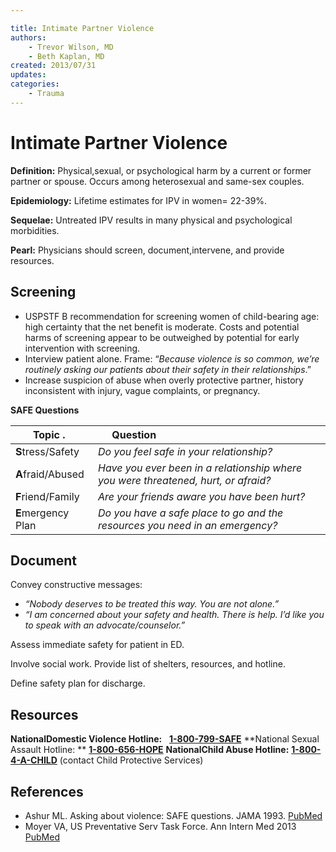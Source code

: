 ```yaml
---

title: Intimate Partner Violence
authors:
    - Trevor Wilson, MD
    - Beth Kaplan, MD
created: 2013/07/31
updates:
categories:
    - Trauma
---
```


# Intimate Partner Violence

**Definition:** Physical,sexual, or psychological harm by a current or former partner or spouse. Occurs among heterosexual and same-sex couples.

**Epidemiology:** Lifetime estimates for IPV in women= 22-39%.

**Sequelae:** Untreated IPV results in many physical and psychological morbidities. 

**Pearl:** Physicians should screen, document,intervene, and provide resources.

## Screening

- USPSTF B recommendation for screening women of child-bearing age: high certainty that the net benefit is moderate. Costs and potential harms of screening appear to be outweighed by potential for early intervention with screening.
- Interview patient alone. Frame: “_Because violence is so common, we’re routinely asking our patients about their safety in their relationships_.”
- Increase suspicion of abuse when overly protective partner, history inconsistent with injury, vague complaints, or pregnancy.

**SAFE Questions**

| Topic .            |    Question                                                                        |
| ------------------ | ---------------------------------------------------------------------------------- |
| **S**tress/Safety  | _Do you feel safe in your relationship?_                                           |
| **A**fraid/Abused  | _Have you ever been in a relationship where you were threatened, hurt, or afraid?_ |
| **F**riend/Family  | _Are your friends aware you have been hurt?_                                       |
| **E**mergency Plan | _Do you have a safe place to go and the resources you need in an emergency?_       |

## Document

Convey constructive messages:

- _“Nobody deserves to be treated this way. You are not alone.”_
- _“I am concerned about your safety and health. There is help. I’d like you to speak with an advocate/counselor.”_

Assess immediate safety for patient in ED.

Involve social work. Provide list of shelters, resources, and hotline.

Define safety plan for discharge.

## Resources

**NationalDomestic Violence Hotline:**
  **[1-800-799-SAFE](tel:1-800-799-7233)**
**National Sexual Assault Hotline: **
**[1-800-656-HOPE](tel:1-800-656-4673)**
**NationalChild Abuse Hotline:**
**[1-800-4-A-CHILD](tel:1-800-4-2-24453)** (contact Child Protective Services)

## References

- Ashur ML. Asking about violence: SAFE questions. JAMA 1993. [PubMed](http://www.ncbi.nlm.nih.gov/pubmed/?term=8479058)
- Moyer VA, US Preventative Serv Task Force. Ann Intern Med 2013 [PubMed](http://www.ncbi.nlm.nih.gov/pubmed/?term=23338828)
